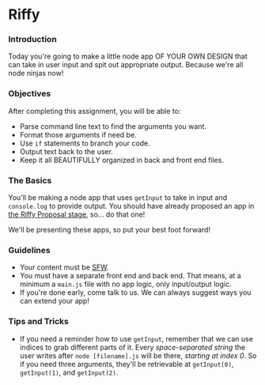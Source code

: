 # Riffy

### Introduction

Today you're going to make a little node app OF YOUR OWN DESIGN that can take in user input and spit out appropriate output. Because we're all node ninjas now!


### Objectives

After completing this assignment, you will be able to:

* Parse command line text to find the arguments you want.
* Format those arguments if need be.
* Use `if` statements to branch your code.
* Output text back to the user.
* Keep it all BEAUTIFULLY organized in back and front end files.


### The Basics

You'll be making a node app that uses `getInput` to take in input and `console.log` to provide output. You should have already proposed an app in [the Riffy Proposal stage](https://github.com/ci-wdi-900/riffy-proposal), so... do that one!

We'll be presenting these apps, so put your best foot forward!


### Guidelines

* Your content must be [SFW](https://en.wikipedia.org/wiki/Not_safe_for_work).
* You must have a separate front end and back end. That means, at a minimum a `main.js` file with no app logic, only input/output logic.
* If you're done early, come talk to us. We can always suggest ways you can extend your app!


### Tips and Tricks

* If you need a reminder how to use `getInput`, remember that we can use indices to grab different parts of it. Every _space-separated string_ the user writes after `node [filename].js` will be there, _starting at index 0_. So if you need three arguments, they'll be retrievable at `getInput(0)`, `getInput(1)`, and `getInput(2)`.
